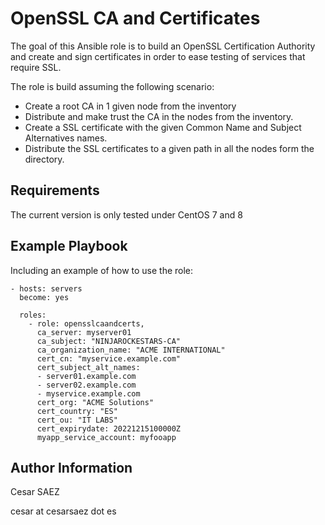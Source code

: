 OpenSSL CA and Certificates
=========

The goal of this Ansible role is to build an OpenSSL Certification Authority and create and sign certificates in order to ease testing of services that require SSL.

The role is build assuming the following scenario:

- Create a root CA in 1 given node from the inventory
- Distribute and make trust the CA in the nodes from the inventory.
- Create a SSL certificate with the given Common Name and Subject Alternatives names.
- Distribute the SSL certificates to a given path in all the nodes form the directory.

Requirements
------------

The current version is only tested under CentOS 7 and 8


Example Playbook
----------------

Including an example of how to use the role:

    - hosts: servers
      become: yes

      roles:
        - role: opensslcaandcerts, 
          ca_server: myserver01
          ca_subject: "NINJAROCKESTARS-CA"
          ca_organization_name: "ACME INTERNATIONAL"
          cert_cn: "myservice.example.com"
          cert_subject_alt_names:
          - server01.example.com
          - server02.example.com
          - myservice.example.com
          cert_org: "ACME Solutions"
          cert_country: "ES"
          cert_ou: "IT LABS"
          cert_expirydate: 20221215100000Z
          myapp_service_account: myfooapp 



Author Information
------------------

Cesar SAEZ 

cesar at cesarsaez dot es
